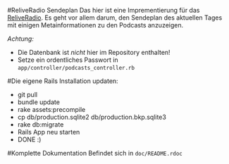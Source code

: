 #ReliveRadio Sendeplan
Das hier ist eine Imprementierung für das [ReliveRadio](www.reliveradio.de). Es geht vor allem darum, den Sendeplan des aktuellen Tages mit einigen Metainformationen zu den Podcasts anzuzeigen.

*Achtung:*

* Die Datenbank ist *nicht* hier im Repository enthalten!
* Setze ein ordentliches Passwort in `app/controller/podcasts_controller.rb`

#Die eigene Rails Installation updaten:

* git pull
* bundle update
* rake assets:precompile
* cp db/production.sqlite2 db/production.bkp.sqlite3
* rake db:migrate
* Rails App neu starten
* DONE :)

#Komplette Dokumentation
Befindet sich in `doc/README.rdoc`